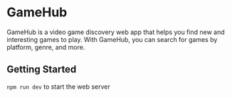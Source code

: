 # GameHub

GameHub is a video game discovery web app that helps you find new and interesting games to play.
With GameHub, you can search for games by platform, genre, and more.

## Getting Started

`npm run dev` to start the web server
